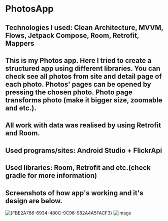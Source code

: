 # PhotosApp
Technologies I used: Clean Architecture, MVVM, Flows, Jetpack Compose, Room, Retrofit, Mappers
--------------------------------------------------------------------------------------
This is my Photos app. Here I tried to create a structured app using different libraries. You can check see all photos from site and detail page of each photo. Photos' pages can be opened by pressing the chosen photo. Photo page transforms photo (make it bigger size, zoomable and etc.).
--------------------------------------------------------------------------------------
All work with data was realised by using Retrofit and Room.
--------------------------------------------------------------------------------------
Used programs/sites: Android Studio + FlickrApi
--------------------------------------------------------------------------------------
Used libraries: Room, Retrofit and etc.(check gradle for more information)
--------------------------------------------------------------------------------------
Screenshots of how app's working and it's design are below.  
--------------------------------------------------------------------------------------
![{FBE2A766-6934-480C-9C96-982A4A5FACF3}](https://github.com/user-attachments/assets/8920883b-c090-4afa-9797-6a8ee3acc78c)
![image](https://github.com/user-attachments/assets/ae6c5c9c-52b2-4e6d-9ac8-cdf123991d7e)
